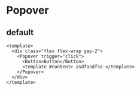 # Popover

## default

```vue demo
<template>
  <div class="flex flex-wrap gap-2">
    <Popover trigger="click">
      <Button>Button</Button>
      <template #content> asdfasdfsa </template>
    </Popover>
  </div>
</template>
```
